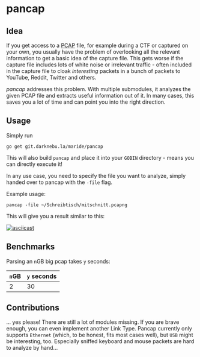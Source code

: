 # pancap

## Idea

If you get access to a [PCAP](https://en.wikipedia.org/wiki/Pcap) file, for example during a CTF or captured on your own, you usually have the problem of overlooking all the relevant information to get a basic idea of the capture file. This gets worse if the capture file includes lots of white noise or irrelevant traffic - often included in the capture file to cloak *interesting* packets in a bunch of packets to YouTube, Reddit, Twitter and others.

*pancap* addresses this problem. With multiple submodules, it analyzes the given PCAP file and extracts useful information out of it. In many cases, this saves you a lot of time and can point you into the right direction.

## Usage

Simply run

`go get git.darknebu.la/maride/pancap`

This will also build `pancap` and place it into your `GOBIN` directory - means you can directly execute it!

In any use case, you need to specify the file you want to analyze, simply handed over to pancap with the `-file` flag.

Example usage:

`pancap -file ~/Schreibtisch/mitschnitt.pcapng`

This will give you a result similar to this:

[![asciicast](https://asciinema.org/a/x19gUpdnQoeUx498mPS0Grw6B.svg)](https://asciinema.org/a/x19gUpdnQoeUx498mPS0Grw6B)

## Benchmarks

Parsing an `n`GB big pcap takes `y` seconds:

| `n`GB | `y` seconds |
| ----- | ----------- |
| 2     | 30          |

## Contributions

... yes please! There are still a lot of modules missing.
If you are brave enough, you can even implement another Link Type. Pancap currently only supports `Ethernet` (which, to be honest, fits most cases well), but `USB` might be interesting, too. Especially sniffed keyboard and mouse packets are hard to analyze by hand...
